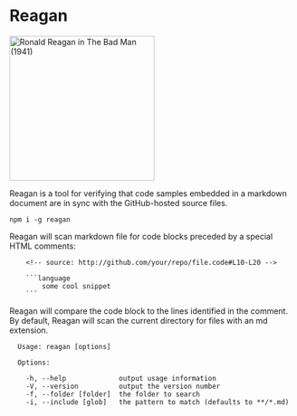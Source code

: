 # Reagan

<a title="By tcm (screenshots from trailer) [Public domain], via Wikimedia Commons" href="https://commons.wikimedia.org/wiki/File%3ARonald_Reagan_in_The_Bad_Man_(1941).png"><img width="256" alt="Ronald Reagan in The Bad Man (1941)" src="https://upload.wikimedia.org/wikipedia/commons/1/1e/Ronald_Reagan_in_The_Bad_Man_%281941%29.png"/></a>

Reagan is a tool for verifying that code samples embedded in a markdown document are in sync with the GitHub-hosted source files.

```
npm i -g reagan
```

Reagan will scan markdown file for code blocks preceded by a special HTML comments:

```
    <!-- source: http://github.com/your/repo/file.code#L10-L20 -->

    ```language
        some cool snippet
    ```
```

Reagan will compare the code block to the lines identified in the comment.
By default, Reagan will scan the current directory for files with an md extension.

```
  Usage: reagan [options]

  Options:

    -h, --help             output usage information
    -V, --version          output the version number
    -f, --folder [folder]  the folder to search
    -i, --include [glob]   the pattern to match (defaults to **/*.md)
```